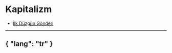 # Kapitalizm

- [İlk Düzgün Gönderi](/gönderiler/2024/02/ilk-gönderi)



---
{
    "lang": "tr"
}
---

